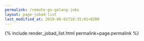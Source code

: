 ```yaml
---
permalink: /remote-go-golang-jobs
layout: page-jobad-list
last_modified_at: 2019-08-01T18:35:01+0200
---
```

{% include render_jobad_list.html permalink=page.permalink %}
